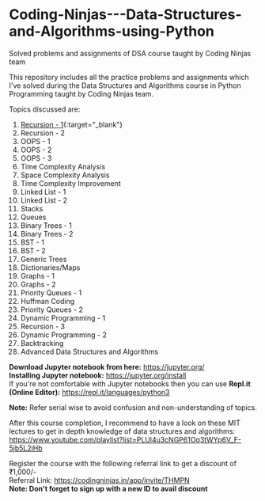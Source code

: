 # Coding-Ninjas---Data-Structures-and-Algorithms-using-Python
Solved problems and assignments of DSA course taught by Coding Ninjas team

This repository includes all the practice problems and assignments which I've solved during the Data Structures and Algorithms course in Python Programming taught by Coding Ninjas team.

Topics discussed are:
1) [Recursion - 1](https://github.com/FazeelUsmani/Coding-Ninjas---Data-Structures-and-Algorithms-in-Python/tree/master/1%20Recursion-1){:target="_blank"}
2) Recursion - 2
3) OOPS - 1
4) OOPS - 2
5) OOPS - 3
6) Time Complexity Analysis
7) Space Complexity Analysis
8) Time Complexity Improvement
9) Linked List - 1
10) Linked List - 2
11) Stacks
12) Queues
13) Binary Trees - 1
14) Binary Trees - 2
15) BST - 1
16) BST - 2
17) Generic Trees
18) Dictionaries/Maps
19) Graphs - 1
20) Graphs - 2
21) Priority Queues - 1
22) Huffman Coding
23) Priority Queues - 2
24) Dynamic Programming - 1
25) Recursion - 3
26) Dynamic Programming - 2 
27) Backtracking
28) Advanced Data Structures and Algorithms



__Download Jupyter notebook from here:__ https://jupyter.org/  
__Installing Jupyter notebook:__ https://jupyter.org/install  
If you're not comfortable with Jupyter notebooks then you can use __Repl.it (Online Editor):__ https://repl.it/languages/python3


__Note:__ Refer serial wise to avoid confusion and non-understanding of topics.

After this course completion, I recommend to have a look on these MIT lectures to get in depth knowledge of data structures and algorithms: https://www.youtube.com/playlist?list=PLUl4u3cNGP61Oq3tWYp6V_F-5jb5L2iHb



Register the course with the following referral link to get a discount of ₹1,000/-   
Referral Link: https://codingninjas.in/app/invite/THMPN  
**Note: Don't forget to sign up with a new ID to avail discount**
